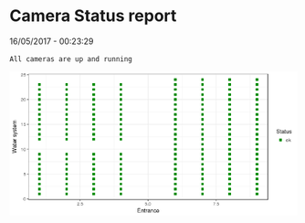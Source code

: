Camera Status report
================
16/05/2017 - 00:23:29

    All cameras are up and running

![](camreport_files/figure-markdown_github/unnamed-chunk-2-1.png)
